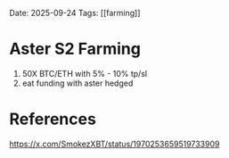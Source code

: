 Date: 2025-09-24
Tags: [[farming]]

# Aster S2 Farming

1. 50X BTC/ETH with 5% - 10% tp/sl
2. eat funding with aster hedged

# References
https://x.com/SmokezXBT/status/1970253659519733909